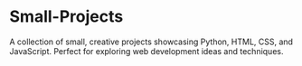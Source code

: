 # Small-Projects
A collection of small, creative projects showcasing Python, HTML, CSS, and JavaScript. Perfect for exploring web development ideas and techniques.
